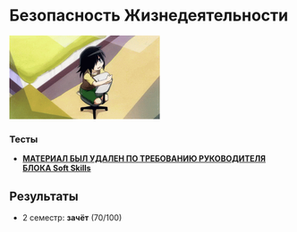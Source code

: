 # Безопасность Жизнедеятельности

<img alt="Tomoko Kuroki" src="https://github.com/maxbarsukov/itmo/blob/master/.docs/tomoko.gif" height="150">

### Тесты

- <b><u>МАТЕРИАЛ БЫЛ УДАЛЕН ПО ТРЕБОВАНИЮ РУКОВОДИТЕЛЯ БЛОКА Soft Skills</u></b>

## Результаты

- 2 семестр: **зачёт** (70/100)
